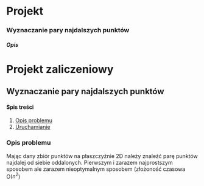 # Projekt

### Wyznaczanie pary najdalszych punktów

##### Opis

# Projekt zaliczeniowy 
## Wyznaczanie pary najdalszych punktów
#### Spis treści 
1. [Opis problemu](#opis-problemu)
2. [Uruchamianie](#uruchamianie)
### Opis problemu
Mając dany zbiór punktów na płaszczyźnie 2D należy znaleźć parę punktów najdalej od siebie oddalonych.
Pierwszym i zarazem najprostszym sposobem ale zarazem nieoptymalnym sposobem (złożoność czasowa O($n^2$)

   

   
